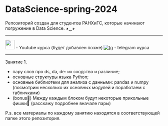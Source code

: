 # DataScience-spring-2024
Репозиторий создан для студентов РАНХиГС, которые начинают погружение в Data Science. ◕‿◕
___
[<img src="https://sun6-21.userapi.com/s/v1/if1/ahjgKYS2r634w2Lz_Wl9RoD40XpZV6nrikjgGSjntqOOmgaQiZZPm3FWRpkq7Tcvh8AEcvrR.jpg?size=100x100&quality=96&crop=2,2,495,495&ava=1" width="30">]('') - Youtube курса (будет добавлен позже)
[![tg](https://anwap.space/wp-content/uploads/2023/12/telegram.png)](https://t.me/ds_journey) - telegram курса
___

Занятие 1.
* пару слов про ds, da, de: их сходство и различие;
* основные структуры языка Python;
* основные библиотеки для анализа с данными: pandas и numpy (посмотрим несколько их основных модулей и поработаем с табличками)
* (bonus🎁) Между каждым блоком будут некоторые прикольные фишки🤫 (расскажу подробнее вначале пары)




P.s. все материалы по каждому занятию находятся в соответствующей папке этого репозитория.
